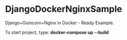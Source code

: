 # DjangoDockerNginxSample
Django+Gunicorn+Nginx in Docker - Ready Example.

To start project, type: **docker-compose up --build**

